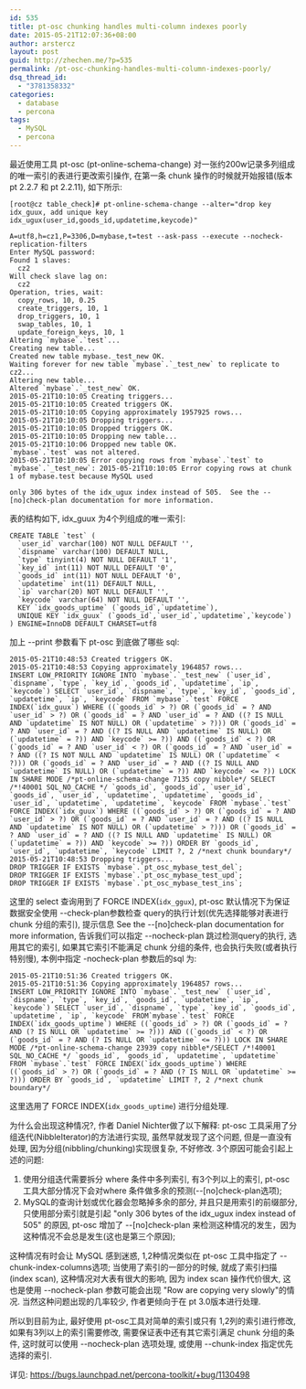 ```yaml
---
id: 535
title: pt-osc chunking handles multi-column indexes poorly
date: 2015-05-21T12:07:36+08:00
author: arstercz
layout: post
guid: http://zhechen.me/?p=535
permalink: /pt-osc-chunking-handles-multi-column-indexes-poorly/
dsq_thread_id:
  - "3781358332"
categories:
  - database
  - percona
tags:
  - MySQL
  - percona
---
```

最近使用工具 pt-osc (pt-online-schema-change) 对一张约200w记录多列组成的唯一索引的表进行更改索引操作, 在第一条 chunk 操作的时候就开始报错(版本 pt 2.2.7 和 pt 2.2.11), 如下所示:
```
[root@cz table_check]# pt-online-schema-change --alter="drop key idx_guux, add unique key idx_ugux(user_id,goods_id,updatetime,keycode)" 

A=utf8,h=cz1,P=3306,D=mybase,t=test --ask-pass --execute --nocheck-replication-filters
Enter MySQL password: 
Found 1 slaves:
  cz2
Will check slave lag on:
  cz2
Operation, tries, wait:
  copy_rows, 10, 0.25
  create_triggers, 10, 1
  drop_triggers, 10, 1
  swap_tables, 10, 1
  update_foreign_keys, 10, 1
Altering `mybase`.`test`...
Creating new table...
Created new table mybase._test_new OK.
Waiting forever for new table `mybase`.`_test_new` to replicate to cz2...
Altering new table...
Altered `mybase`.`_test_new` OK.
2015-05-21T10:10:05 Creating triggers...
2015-05-21T10:10:05 Created triggers OK.
2015-05-21T10:10:05 Copying approximately 1957925 rows...
2015-05-21T10:10:05 Dropping triggers...
2015-05-21T10:10:05 Dropped triggers OK.
2015-05-21T10:10:05 Dropping new table...
2015-05-21T10:10:06 Dropped new table OK.
`mybase`.`test` was not altered.
2015-05-21T10:10:05 Error copying rows from `mybase`.`test` to `mybase`.`_test_new`: 2015-05-21T10:10:05 Error copying rows at chunk 1 of mybase.test because MySQL used 

only 306 bytes of the idx_ugux index instead of 505.  See the --[no]check-plan documentation for more information.
```
<!--more-->


表的结构如下, idx_guux 为4个列组成的唯一索引:
```
CREATE TABLE `test` (
  `user_id` varchar(100) NOT NULL DEFAULT '',
  `dispname` varchar(100) DEFAULT NULL,
  `type` tinyint(4) NOT NULL DEFAULT '1',
  `key_id` int(11) NOT NULL DEFAULT '0',
  `goods_id` int(11) NOT NULL DEFAULT '0',
  `updatetime` int(11) DEFAULT NULL,
  `ip` varchar(20) NOT NULL DEFAULT '',
  `keycode` varchar(64) NOT NULL DEFAULT '',
  KEY `idx_goods_uptime` (`goods_id`,`updatetime`),
  UNIQUE KEY `idx_guux` (`goods_id`,`user_id`,`updatetime`,`keycode`)
) ENGINE=InnoDB DEFAULT CHARSET=utf8
```

加上 --print 参数看下 pt-osc 到底做了哪些 sql:
```
2015-05-21T10:48:53 Created triggers OK.
2015-05-21T10:48:53 Copying approximately 1964857 rows...
INSERT LOW_PRIORITY IGNORE INTO `mybase`.`_test_new` (`user_id`, `dispname`, `type`, `key_id`, `goods_id`, `updatetime`, `ip`, `keycode`) SELECT `user_id`, `dispname`, `type`, `key_id`, `goods_id`, `updatetime`, `ip`, `keycode` FROM `mybase`.`test` FORCE INDEX(`idx_guux`) WHERE ((`goods_id` > ?) OR (`goods_id` = ? AND `user_id` > ?) OR (`goods_id` = ? AND `user_id` = ? AND ((? IS NULL AND `updatetime` IS NOT NULL) OR (`updatetime` > ?))) OR (`goods_id` = ? AND `user_id` = ? AND ((? IS NULL AND `updatetime` IS NULL) OR (`updatetime` = ?)) AND `keycode` >= ?)) AND ((`goods_id` < ?) OR (`goods_id` = ? AND `user_id` < ?) OR (`goods_id` = ? AND `user_id` = ? AND ((? IS NOT NULL AND `updatetime` IS NULL) OR (`updatetime` < ?))) OR (`goods_id` = ? AND `user_id` = ? AND ((? IS NULL AND `updatetime` IS NULL) OR (`updatetime` = ?)) AND `keycode` <= ?)) LOCK IN SHARE MODE /*pt-online-schema-change 7135 copy nibble*/ SELECT /*!40001 SQL_NO_CACHE */ `goods_id`, `goods_id`, `user_id`, `goods_id`, `user_id`, `updatetime`, `updatetime`, `goods_id`, `user_id`, `updatetime`, `updatetime`, `keycode` FROM `mybase`.`test` FORCE INDEX(`idx_guux`) WHERE ((`goods_id` > ?) OR (`goods_id` = ? AND `user_id` > ?) OR (`goods_id` = ? AND `user_id` = ? AND ((? IS NULL AND `updatetime` IS NOT NULL) OR (`updatetime` > ?))) OR (`goods_id` = ? AND `user_id` = ? AND ((? IS NULL AND `updatetime` IS NULL) OR (`updatetime` = ?)) AND `keycode` >= ?)) ORDER BY `goods_id`, `user_id`, `updatetime`, `keycode` LIMIT ?, 2 /*next chunk boundary*/
2015-05-21T10:48:53 Dropping triggers...
DROP TRIGGER IF EXISTS `mybase`.`pt_osc_mybase_test_del`;
DROP TRIGGER IF EXISTS `mybase`.`pt_osc_mybase_test_upd`;
DROP TRIGGER IF EXISTS `mybase`.`pt_osc_mybase_test_ins`;
```

这里的 select 查询用到了 FORCE INDEX(`idx_ggux`), pt-osc 默认情况下为保证数据安全使用 --check-plan参数检查 query的执行计划(优先选择能够对表进行 chunk 分组的索引), 提示信息  See the --[no]check-plan documentation for more information, 告诉我们可以指定 --nocheck-plan 跳过检测query的执行, 选用其它的索引, 如果其它索引不能满足 chunk 分组的条件, 也会执行失败(或者执行特别慢), 本例中指定 -nocheck-plan 参数后的sql 为:
```
2015-05-21T10:51:36 Created triggers OK.
2015-05-21T10:51:36 Copying approximately 1964857 rows...
INSERT LOW_PRIORITY IGNORE INTO `mybase`.`_test_new` (`user_id`, `dispname`, `type`, `key_id`, `goods_id`, `updatetime`, `ip`, `keycode`) SELECT `user_id`, `dispname`, `type`, `key_id`, `goods_id`, `updatetime`, `ip`, `keycode` FROM`mybase`.`test` FORCE INDEX(`idx_goods_uptime`) WHERE ((`goods_id` > ?) OR (`goods_id` = ? AND (? IS NULL OR `updatetime` >= ?))) AND ((`goods_id` < ?) OR (`goods_id` = ? AND (? IS NULL OR `updatetime` <= ?))) LOCK IN SHARE MODE /*pt-online-schema-change 23939 copy nibble*/SELECT /*!40001 SQL_NO_CACHE */ `goods_id`, `goods_id`, `updatetime`, `updatetime` FROM `mybase`.`test` FORCE INDEX(`idx_goods_uptime`) WHERE ((`goods_id` > ?) OR (`goods_id` = ? AND (? IS NULL OR `updatetime` >= ?))) ORDER BY `goods_id`, `updatetime` LIMIT ?, 2 /*next chunk boundary*/
```

这里选用了 FORCE INDEX(`idx_goods_uptime`) 进行分组处理.

为什么会出现这种情况?, 作者 Daniel Nichter做了以下解释:
pt-osc 工具采用了分组迭代(NibbleIterator)的方法进行实现, 虽然早就发现了这个问题, 但是一直没有处理, 因为分组(nibbling/chunking)实现很复杂, 不好修改. 3个原因可能会引起上述的问题:

1. 使用分组迭代需要拆分 where 条件中多列索引, 有3个列以上的索引, pt-osc工具大部分情况下会对where 条件做多余的预测(--[no]check-plan选项);
2. MySQL的查询计划或优化器会忽略掉多余的部分, 并且只是用索引的前缀部分, 只使用部分索引就是引起 "only 306 bytes of the idx_ugux index instead of 505" 的原因, pt-osc 增加了 --[no]check-plan 来检测这种情况的发生，因为这种情况不会总是发生(这也是第三个原因);

这种情况有时会让 MySQL 感到迷惑, 1,2种情况类似在 pt-osc 工具中指定了 --chunk-index-columns选项; 当使用了索引的一部分的时候, 就成了索引扫描(index scan), 这种情况对大表有很大的影响, 因为 index scan 操作代价很大, 这也是使用 --nocheck-plan 参数可能会出现 "Row are copying very slowly"的情况. 当然这种问题出现的几率较少, 作者更倾向于在 pt 3.0版本进行处理.

所以到目前为止, 最好使用 pt-osc工具对简单的索引或只有 1,2列的索引进行修改, 如果有3列以上的索引需要修改, 需要保证表中还有其它索引满足 chunk 分组的条件, 这时就可以使用 --nocheck-plan 选项处理, 或使用 --chunk-index 指定优先选择的索引.

详见: <a href="https://bugs.launchpad.net/percona-toolkit/+bug/1130498">https://bugs.launchpad.net/percona-toolkit/+bug/1130498</a>